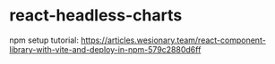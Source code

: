 # react-headless-charts

npm setup tutorial: 
https://articles.wesionary.team/react-component-library-with-vite-and-deploy-in-npm-579c2880d6ff
